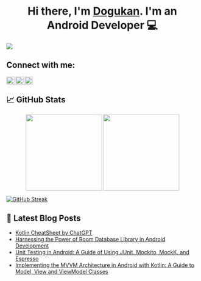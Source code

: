 <h1 align="center">
Hi there, I'm <a href="https://www.dogukanince.com/" target="_blank" rel="noreferrer">Dogukan</a>. I'm an Android Developer 💻
</h2> 

![](https://komarev.com/ghpvc/?username=dogukanincee&label=Profile+Views)

## Connect with me:

<a href="https://www.linkedin.com/in/dogukanincee/"><img align="left" src="https://raw.githubusercontent.com/yushi1007/yushi1007/main/images/linkedin.svg" width="21px"/></a>
<a href="https://instagram.com/dogukanince1997"><img align="left" src="https://raw.githubusercontent.com/yushi1007/yushi1007/main/images/instagram.svg" width="21px"/></a>
<a href="https://dogukanincee.medium.com/"><img align="left" src="https://raw.githubusercontent.com/yushi1007/yushi1007/main/images/medium.svg" width="21px"/></a>
</br>

## 📈 GitHub Stats 

<div style="display:flex; justify-content:center;">
    <img align="left" src="https://github-readme-stats.vercel.app/api?username=dogukanincee&theme=dark&show_icons=true&locale=en" 
style="margin-right: 0px; height: 200px;"/>
    <img align="right" src="https://github-readme-stats.vercel.app/api/top-langs?username=dogukanincee&theme=dark&show_icons=true&locale=en&layout=compact" style="height: 200px; margin-right: 0px;"/>
</div>

[![GitHub Streak](https://github-readme-streak-stats.herokuapp.com?user=Dogukanincee&theme=dark&hide_border=true&border_radius=5&date_format=j%20M%5B%20Y%5D&dates=16A7EB&ring=EB0000&currStreakNum=EBEBEB&background=000000&sideLabels=04EB00&currStreakLabel=11EB18&fire=CCEB00&border=000000&sideNums=CBBFEB&stroke=4E00EB)](https://git.io/streak-stats)

## 📝 Latest Blog Posts

- [Kotlin CheatSheet by ChatGPT](https://medium.com/@dogukanincee/kotlin-cheatsheet-by-chatgpt-14af35e07e8a)
- [Harnessing the Power of Room Database Library in Android Development](https://dogukanincee.medium.com/harnessing-the-power-of-room-database-library-in-android-development-4f6b97befb49)
- [Unit Testing in Android: A Guide of Using JUnit, Mockito, MockK, and Espresso](https://dogukanincee.medium.com/unit-testing-in-android-a-guide-of-using-junit-mockito-mockk-and-espresso-d7a47819ada5)
- [Implementing the MVVM Architecture in Android with Kotlin: A Guide to Model, View and ViewModel Classes](https://dogukanincee.medium.com/implementing-the-mvvm-architecture-in-android-a-guide-to-model-view-and-viewmodel-classes-dbcb72f07337)

